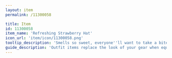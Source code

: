 ```yaml
---
layout: item
permalink: /11300058

title: Item
id: 11300058
item_name: 'Refreshing Strawberry Hat'
icon_url: 'item/icon/11300058.png'
tooltip_description: 'Smells so sweet, everyone''ll want to take a bite out of your hat!'
guide_description: 'Outfit items replace the look of your gear when equipped.'
---
```

